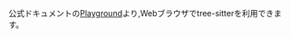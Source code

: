 公式ドキュメントの[Playground](https://tree-sitter.github.io/tree-sitter/playground)より,Webブラウザでtree-sitterを利用できます。
